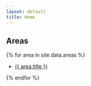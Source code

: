 ```yaml
---
layout: default
title: Home
---
```


## Areas

{% for area in site.data.areas %}

- <a href='{{ site.base_url | append: area.name | append: ".html"}}'> {{ area.title }} </a>

{% endfor %}

